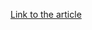 [Link to the article](https://cybersecuritynews.com/google-requires-crypto-app-developers-to-have-license/)
